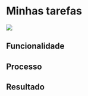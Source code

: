 # Minhas tarefas

![](http://developers.connectparts.com.br/imagens/comercialTarefasMinhasTarefas01.png)

## Funcionalidade

## Processo

## Resultado

